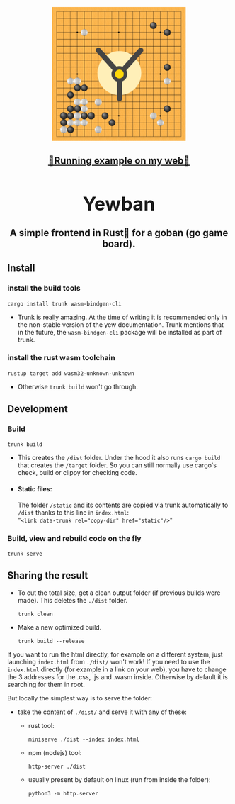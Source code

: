<p align="center">
    <img src="assets/logo.png" width="60%" />
    <a href="https://radim.xyz/yewban/"><h2 align="center">🚀️Running example on my web🚀️<h2></a>
</p>

# Yewban

A simple frontend in Rust🦀️ for a goban (go game board).

## Install

### install the build tools

```
cargo install trunk wasm-bindgen-cli
```

- Trunk is really amazing. At the time of writing it is recommended only in the non-stable version of the yew documentation. Trunk mentions that in the future, the `wasm-bindgen-cli` package will be installed as part of trunk.

### install the rust wasm toolchain

```
rustup target add wasm32-unknown-unknown
```

- Otherwise `trunk build` won't go through.

## Development

### Build

```
trunk build
```
- This creates the `/dist` folder. Under the hood it also runs `cargo build` that creates the `/target` folder. So you can still normally use cargo's check, build or clippy for checking code. 
- #### Static files:
  The folder `/static` and its contents are copied via trunk automatically to `/dist` thanks to this line in `index.html`:\
  "`<link data-trunk rel="copy-dir" href="static"/>`"

### Build, view and rebuild code on the fly

```
trunk serve
```

## Sharing the result

- To cut the total size, get a clean output folder (if previous builds were made). This deletes the `./dist` folder.

  ```
  trunk clean
  ```

- Make a new optimized build.

  ```
  trunk build --release
  ```
If you want to run the html directly, for example on a different system, just launching `index.html` from `./dist/` won't work! If you need to use the `index.html` directly (for example in a link on your web), you have to change the 3 addresses for the .css, .js and .wasm inside. Otherwise by default it is searching for them in root.

But locally the simplest way is to serve the folder:

- take the content of `./dist/` and serve it with any of these:
  - rust tool:

    ```
    miniserve ./dist --index index.html
    ```

  - npm (nodejs) tool:

    ```
    http-server ./dist
    ```

  - usually present by default on linux (run from inside the folder):
    ```
    python3 -m http.server
    ```
